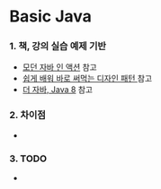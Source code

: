 # Basic Java

### 1. 책, 강의 실습 예제 기반

* [모던 자바 인 액션](https://kyobobook.co.kr/product/detailViewKor.laf?ejkGb=KOR&mallGb=KOR&barcode=9791162242025&orderClick=LAG&Kc= "모던 자바 인 액션") 참고
* [쉽게 배워 바로 써먹는 디자인 패턴 ](http://www.kyobobook.co.kr/product/detailViewKor.laf?ejkGb=KOR&mallGb=KOR&barcode=9791162243404&orderClick=LAG&Kc= "쉽게 배워 바로 써먹는 디자인 패턴 ") 참고
* [더 자바, Java 8](https://www.inflearn.com/course/the-java-java8# "더 자바, Java 8") 참고

### 2. 차이점

*

### 3. TODO

*
